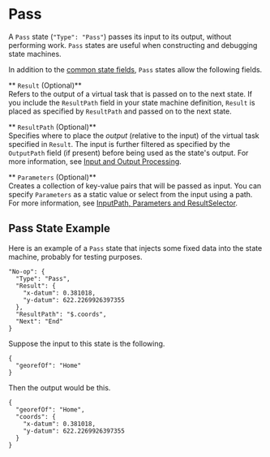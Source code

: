 # Pass<a name="amazon-states-language-pass-state"></a>

A `Pass` state \(`"Type": "Pass"`\) passes its input to its output, without performing work\. `Pass` states are useful when constructing and debugging state machines\.

In addition to the [common state fields](amazon-states-language-common-fields.md), `Pass` states allow the following fields\.

** `Result` \(Optional\)**  
Refers to the output of a virtual task that is passed on to the next state\. If you include the `ResultPath` field in your state machine definition, `Result` is placed as specified by `ResultPath` and passed on to the next state\.

** `ResultPath` \(Optional\)**  
Specifies where to place the *output* \(relative to the input\) of the virtual task specified in `Result`\. The input is further filtered as specified by the `OutputPath` field \(if present\) before being used as the state's output\. For more information, see [Input and Output Processing](concepts-input-output-filtering.md)\.

** `Parameters` \(Optional\)**  
Creates a collection of key\-value pairs that will be passed as input\. You can specify `Parameters` as a static value or select from the input using a path\. For more information, see [InputPath, Parameters and ResultSelector](input-output-inputpath-params.md)\.

## Pass State Example<a name="pass-state-example"></a>

Here is an example of a `Pass` state that injects some fixed data into the state machine, probably for testing purposes\.

```
"No-op": {
  "Type": "Pass",
  "Result": {
    "x-datum": 0.381018,
    "y-datum": 622.2269926397355
  },
  "ResultPath": "$.coords",
  "Next": "End"
}
```

Suppose the input to this state is the following\.

```
{
  "georefOf": "Home"
}
```

Then the output would be this\.

```
{
  "georefOf": "Home",
  "coords": {
    "x-datum": 0.381018,
    "y-datum": 622.2269926397355
  }
}
```